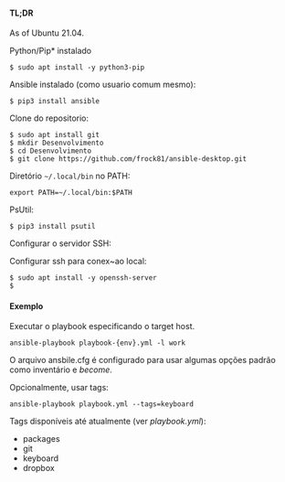 #### TL;DR

As of Ubuntu 21.04.

Python/Pip* instalado

```
$ sudo apt install -y python3-pip
```

Ansible instalado (como usuario comum mesmo):

```
$ pip3 install ansible
```

Clone do repositorio:

```
$ sudo apt install git
$ mkdir	Desenvolvimento
$ cd Desenvolvimento
$ git clone https://github.com/frock81/ansible-desktop.git
```

<!-- REVIEW -->
Diretório `~/.local/bin` no PATH:

	export PATH=~/.local/bin:$PATH

PsUtil:

```
$ pip3 install psutil
```

Configurar o servidor SSH:



Configurar ssh para conex~ao local:

```
$ sudo apt install -y openssh-server
$ 
```

<!-- REVIEW -->

#### Exemplo

Executar o playbook especificando o target host.

	ansible-playbook playbook-{env}.yml -l work

O arquivo ansbile.cfg é configurado para usar algumas opções padrão como inventário e _become_.

Opcionalmente, usar tags:

	ansible-playbook playbook.yml --tags=keyboard

Tags disponíveis até atualmente (ver _playbook.yml_):

- packages
- git
- keyboard
- dropbox
